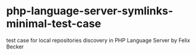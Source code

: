 # php-language-server-symlinks-minimal-test-case
test case for local repositories discovery in PHP Language Server by Felix Becker
